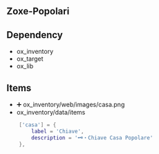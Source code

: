 ## Zoxe-Popolari

## Dependency 

* ox_inventory
* ox_target
* ox_lib


## Items
* ➕ ox_inventory/web/images/casa.png
* ox_inventory/data/items
```lua
	['casa'] = {
		label = 'Chiave',
		description = '🗝️・Chiave Casa Popolare'
	},
